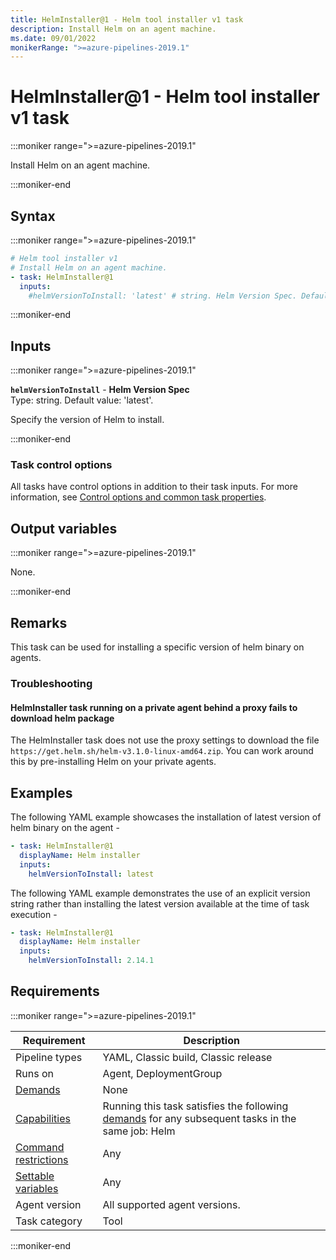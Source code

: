 ```yaml
---
title: HelmInstaller@1 - Helm tool installer v1 task
description: Install Helm on an agent machine.
ms.date: 09/01/2022
monikerRange: ">=azure-pipelines-2019.1"
---
```


# HelmInstaller@1 - Helm tool installer v1 task

<!-- :::description::: -->
:::moniker range=">=azure-pipelines-2019.1"

<!-- :::editable-content name="description"::: -->
Install Helm on an agent machine.
<!-- :::editable-content-end::: -->

:::moniker-end
<!-- :::description-end::: -->

<!-- :::syntax::: -->
## Syntax

:::moniker range=">=azure-pipelines-2019.1"

```yaml
# Helm tool installer v1
# Install Helm on an agent machine.
- task: HelmInstaller@1
  inputs:
    #helmVersionToInstall: 'latest' # string. Helm Version Spec. Default: 'latest'.
```

:::moniker-end
<!-- :::syntax-end::: -->

<!-- :::inputs::: -->
## Inputs

<!-- :::item name="helmVersionToInstall"::: -->
:::moniker range=">=azure-pipelines-2019.1"

**`helmVersionToInstall`** - **Helm Version Spec**<br>
Type: string. Default value: 'latest'.<br>
<!-- :::editable-content name="helpMarkDown"::: -->
Specify the version of Helm to install.
<!-- :::editable-content-end::: -->

:::moniker-end
<!-- :::item-end::: -->

### Task control options

All tasks have control options in addition to their task inputs. For more information, see [Control options and common task properties](/azure/devops/pipelines/yaml-schema/steps-task#common-task-properties).
<!-- :::inputs-end::: -->

<!-- :::outputVariables::: -->
## Output variables

:::moniker range=">=azure-pipelines-2019.1"

None.

:::moniker-end
<!-- :::outputVariables-end::: -->

<!-- :::remarks::: -->
<!-- :::editable-content name="remarks"::: -->
## Remarks

This task can be used for installing a specific version of helm binary on agents.

### Troubleshooting

#### HelmInstaller task running on a private agent behind a proxy fails to download helm package

The HelmInstaller task does not use the proxy settings to download the file `https://get.helm.sh/helm-v3.1.0-linux-amd64.zip`. You can work around this by pre-installing Helm on your private agents.
<!-- :::editable-content-end::: -->
<!-- :::remarks-end::: -->

<!-- :::examples::: -->
<!-- :::editable-content name="examples"::: -->
## Examples

The following YAML example showcases the installation of latest version of helm binary on the agent - 

```YAML
- task: HelmInstaller@1
  displayName: Helm installer
  inputs: 
    helmVersionToInstall: latest
```

The following YAML example demonstrates the use of an explicit version string rather than installing the latest version available at the time of task execution - 

```YAML
- task: HelmInstaller@1
  displayName: Helm installer
  inputs: 
    helmVersionToInstall: 2.14.1
```
<!-- :::editable-content-end::: -->
<!-- :::examples-end::: -->

<!-- :::properties::: -->
## Requirements

:::moniker range=">=azure-pipelines-2019.1"

| Requirement | Description |
|-------------|-------------|
| Pipeline types | YAML, Classic build, Classic release |
| Runs on | Agent, DeploymentGroup |
| [Demands](/azure/devops/pipelines/process/demands) | None |
| [Capabilities](/azure/devops/pipelines/agents/agents#capabilities) | Running this task satisfies the following [demands](/azure/devops/pipelines/process/demands) for any subsequent tasks in the same job: Helm |
| [Command restrictions](/azure/devops/pipelines/security/templates#agent-logging-command-restrictions) | Any |
| [Settable variables](/azure/devops/pipelines/security/templates#agent-logging-command-restrictions) | Any |
| Agent version | All supported agent versions. |
| Task category | Tool |

:::moniker-end
<!-- :::properties-end::: -->

<!-- :::see-also::: -->
<!-- :::editable-content name="seeAlso"::: -->
<!-- :::editable-content-end::: -->
<!-- :::see-also-end::: -->